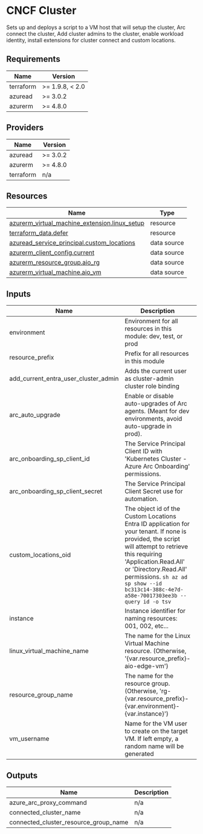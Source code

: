<!-- BEGIN_TF_DOCS -->
<!-- markdown-table-prettify-ignore-start -->
# CNCF Cluster

Sets up and deploys a script to a VM host that will setup the cluster,
Arc connect the cluster, Add cluster admins to the cluster, enable workload identity,
install extensions for cluster connect and custom locations.

## Requirements

| Name | Version |
|------|---------|
| terraform | >= 1.9.8, < 2.0 |
| azuread | >= 3.0.2 |
| azurerm | >= 4.8.0 |

## Providers

| Name | Version |
|------|---------|
| azuread | >= 3.0.2 |
| azurerm | >= 4.8.0 |
| terraform | n/a |

## Resources

| Name | Type |
|------|------|
| [azurerm_virtual_machine_extension.linux_setup](https://registry.terraform.io/providers/hashicorp/azurerm/latest/docs/resources/virtual_machine_extension) | resource |
| [terraform_data.defer](https://registry.terraform.io/providers/hashicorp/terraform/latest/docs/resources/data) | resource |
| [azuread_service_principal.custom_locations](https://registry.terraform.io/providers/hashicorp/azuread/latest/docs/data-sources/service_principal) | data source |
| [azurerm_client_config.current](https://registry.terraform.io/providers/hashicorp/azurerm/latest/docs/data-sources/client_config) | data source |
| [azurerm_resource_group.aio_rg](https://registry.terraform.io/providers/hashicorp/azurerm/latest/docs/data-sources/resource_group) | data source |
| [azurerm_virtual_machine.aio_vm](https://registry.terraform.io/providers/hashicorp/azurerm/latest/docs/data-sources/virtual_machine) | data source |

## Inputs

| Name | Description | Type | Default | Required |
|------|-------------|------|---------|:--------:|
| environment | Environment for all resources in this module: dev, test, or prod | `string` | n/a | yes |
| resource\_prefix | Prefix for all resources in this module | `string` | n/a | yes |
| add\_current\_entra\_user\_cluster\_admin | Adds the current user as cluster-admin cluster role binding | `bool` | `true` | no |
| arc\_auto\_upgrade | Enable or disable auto-upgrades of Arc agents. (Meant for dev environments, avoid auto-upgrade in prod). | `bool` | `true` | no |
| arc\_onboarding\_sp\_client\_id | The Service Principal Client ID with 'Kubernetes Cluster - Azure Arc Onboarding' permissions. | `string` | `null` | no |
| arc\_onboarding\_sp\_client\_secret | The Service Principal Client Secret use for automation. | `string` | `null` | no |
| custom\_locations\_oid | The object id of the Custom Locations Entra ID application for your tenant. If none is provided, the script will attempt to retrieve this requiring 'Application.Read.All' or 'Directory.Read.All' permissions. ```sh az ad sp show --id bc313c14-388c-4e7d-a58e-70017303ee3b --query id -o tsv``` | `string` | `null` | no |
| instance | Instance identifier for naming resources: 001, 002, etc... | `string` | `"001"` | no |
| linux\_virtual\_machine\_name | The name for the Linux Virtual Machine resource. (Otherwise, '{var.resource\_prefix}-aio-edge-vm') | `string` | `null` | no |
| resource\_group\_name | The name for the resource group. (Otherwise, 'rg-{var.resource\_prefix}-{var.environment}-{var.instance}') | `string` | `null` | no |
| vm\_username | Name for the VM user to create on the target VM. If left empty, a random name will be generated | `string` | `null` | no |

## Outputs

| Name | Description |
|------|-------------|
| azure\_arc\_proxy\_command | n/a |
| connected\_cluster\_name | n/a |
| connected\_cluster\_resource\_group\_name | n/a |
<!-- markdown-table-prettify-ignore-end -->
<!-- END_TF_DOCS -->
